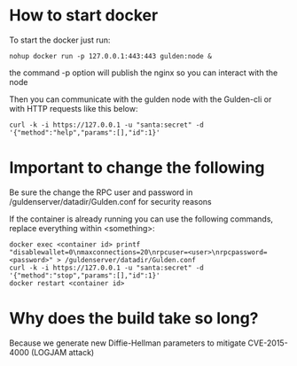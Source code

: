 # How to start docker
To start the docker just run:

```
nohup docker run -p 127.0.0.1:443:443 gulden:node &
```

the command -p option will publish the nginx so you can interact with the node

Then you can communicate with the gulden node with the Gulden-cli or with HTTP requests like this below:

```
curl -k -i https://127.0.0.1 -u "santa:secret" -d '{"method":"help","params":[],"id":1}'
```

# Important to change the following
Be sure the change the RPC user and password in /guldenserver/datadir/Gulden.conf for security reasons

If the container is already running you can use the following commands, replace everything within \<something\>:

```
docker exec <container id> printf "disablewallet=0\nmaxconnections=20\nrpcuser=<user>\nrpcpassword=<password>" > /guldenserver/datadir/Gulden.conf
curl -k -i https://127.0.0.1 -u "santa:secret" -d '{"method":"stop","params":[],"id":1}'
docker restart <container id>
```

# Why does the build take so long?

Because we generate new Diffie-Hellman parameters to mitigate CVE-2015-4000 (LOGJAM attack)